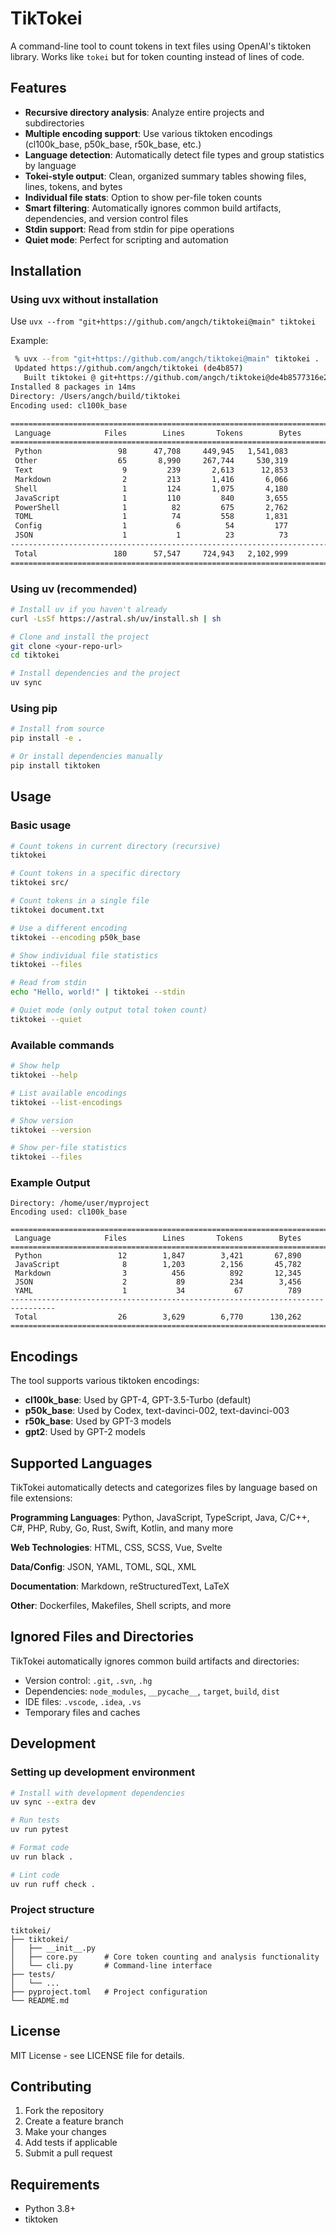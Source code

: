 # TikTokei

A command-line tool to count tokens in text files using OpenAI's tiktoken library. Works like `tokei` but for token counting instead of lines of code.

## Features

- **Recursive directory analysis**: Analyze entire projects and subdirectories
- **Multiple encoding support**: Use various tiktoken encodings (cl100k_base, p50k_base, r50k_base, etc.)
- **Language detection**: Automatically detect file types and group statistics by language
- **Tokei-style output**: Clean, organized summary tables showing files, lines, tokens, and bytes
- **Individual file stats**: Option to show per-file token counts
- **Smart filtering**: Automatically ignores common build artifacts, dependencies, and version control files
- **Stdin support**: Read from stdin for pipe operations
- **Quiet mode**: Perfect for scripting and automation

## Installation

### Using uvx without installation

Use `uvx --from "git+https://github.com/angch/tiktokei@main" tiktokei`

Example:

```bash
 % uvx --from "git+https://github.com/angch/tiktokei@main" tiktokei .
 Updated https://github.com/angch/tiktokei (de4b857)
   Built tiktokei @ git+https://github.com/angch/tiktokei@de4b8577316e26d98172ba1c06ebcbff9b434df9
Installed 8 packages in 14ms
Directory: /Users/angch/build/tiktokei
Encoding used: cl100k_base

================================================================================
 Language            Files        Lines       Tokens        Bytes
================================================================================
 Python                 98      47,708     449,945   1,541,083
 Other                  65       8,990     267,744     530,319
 Text                    9         239       2,613      12,853
 Markdown                2         213       1,416       6,066
 Shell                   1         124       1,075       4,180
 JavaScript              1         110         840       3,655
 PowerShell              1          82         675       2,762
 TOML                    1          74         558       1,831
 Config                  1           6          54         177
 JSON                    1           1          23          73
--------------------------------------------------------------------------------
 Total                 180      57,547     724,943   2,102,999
================================================================================
```

### Using uv (recommended)

```bash
# Install uv if you haven't already
curl -LsSf https://astral.sh/uv/install.sh | sh

# Clone and install the project
git clone <your-repo-url>
cd tiktokei

# Install dependencies and the project
uv sync
```

### Using pip

```bash
# Install from source
pip install -e .

# Or install dependencies manually
pip install tiktoken
```

## Usage

### Basic usage

```bash
# Count tokens in current directory (recursive)
tiktokei

# Count tokens in a specific directory
tiktokei src/

# Count tokens in a single file
tiktokei document.txt

# Use a different encoding
tiktokei --encoding p50k_base

# Show individual file statistics
tiktokei --files

# Read from stdin
echo "Hello, world!" | tiktokei --stdin

# Quiet mode (only output total token count)
tiktokei --quiet
```

### Available commands

```bash
# Show help
tiktokei --help

# List available encodings
tiktokei --list-encodings

# Show version
tiktokei --version

# Show per-file statistics
tiktokei --files
```

### Example Output

```
Directory: /home/user/myproject
Encoding used: cl100k_base

================================================================================
 Language            Files        Lines       Tokens        Bytes
================================================================================
 Python                 12        1,847        3,421       67,890
 JavaScript              8        1,203        2,156       45,782
 Markdown                3          456          892       12,345
 JSON                    2           89          234        3,456
 YAML                    1           34           67          789
--------------------------------------------------------------------------------
 Total                  26        3,629        6,770      130,262
================================================================================
```

## Encodings

The tool supports various tiktoken encodings:

- **cl100k_base**: Used by GPT-4, GPT-3.5-Turbo (default)
- **p50k_base**: Used by Codex, text-davinci-002, text-davinci-003
- **r50k_base**: Used by GPT-3 models
- **gpt2**: Used by GPT-2 models

## Supported Languages

TikTokei automatically detects and categorizes files by language based on file extensions:

**Programming Languages**: Python, JavaScript, TypeScript, Java, C/C++, C#, PHP, Ruby, Go, Rust, Swift, Kotlin, and many more

**Web Technologies**: HTML, CSS, SCSS, Vue, Svelte

**Data/Config**: JSON, YAML, TOML, SQL, XML

**Documentation**: Markdown, reStructuredText, LaTeX

**Other**: Dockerfiles, Makefiles, Shell scripts, and more

## Ignored Files and Directories

TikTokei automatically ignores common build artifacts and directories:
- Version control: `.git`, `.svn`, `.hg`
- Dependencies: `node_modules`, `__pycache__`, `target`, `build`, `dist`
- IDE files: `.vscode`, `.idea`, `.vs`
- Temporary files and caches

## Development

### Setting up development environment

```bash
# Install with development dependencies
uv sync --extra dev

# Run tests
uv run pytest

# Format code
uv run black .

# Lint code
uv run ruff check .
```

### Project structure

```
tiktokei/
├── tiktokei/
│   ├── __init__.py
│   ├── core.py      # Core token counting and analysis functionality
│   └── cli.py       # Command-line interface
├── tests/
│   └── ...
├── pyproject.toml   # Project configuration
└── README.md
```

## License

MIT License - see LICENSE file for details.

## Contributing

1. Fork the repository
2. Create a feature branch
3. Make your changes
4. Add tests if applicable
5. Submit a pull request

## Requirements

- Python 3.8+
- tiktoken
